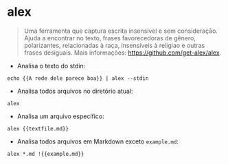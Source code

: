 # alex

> Uma ferramenta que captura escrita insensível e sem consideraçāo.
> Ajuda a encontrar no texto, frases favorecedoras de gênero, polarizantes, relacionadas à raça, insensíveis à religiao e outras frases desiguais.
> Mais informações: <https://github.com/get-alex/alex>.

- Analisa o texto do stdin:

`echo {{A rede dele parece boa}} | alex --stdin`

- Analisa todos arquivos no diretório atual:

`alex`

- Analisa um arquivo específico:

`alex {{textfile.md}}`

- Analisa todos arquivos em Markdown exceto `example.md`:

`alex *.md !{{example.md}}`
